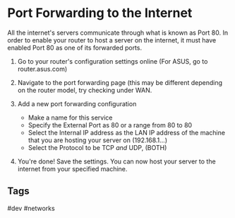 # Port Forwarding to the Internet

All the internet's servers communicate through what is known as Port 80. In order to enable your router to host a server on the internet, it must have enabled Port 80 as one of its forwarded ports.  

1. Go to your router's configuration settings online (For ASUS, go to router.asus.com)  

2. Navigate to the port forwarding page (this may be different depending on the router model, try checking under WAN.  

3. Add a new port forwarding configuration
	* Make a name for this service  
	* Specify the External Port as 80 or a range from 80 to 80  
	* Select the Internal IP address as the LAN IP address of the machine that you are hosting your server on (192.168.1...)  
	* Select the Protocol to be TCP *and* UDP, (BOTH)  

4. You're done! Save the settings. You can now host your server to the internet from your specified machine.   

## Tags
#dev #networks
